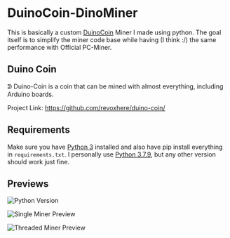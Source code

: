 # DuinoCoin-DinoMiner
This is basically a custom [DuinoCoin](https://github.com/revoxhere/duino-coin) Miner I made using python. The goal itself is to simplify the miner code base while having (I think :/) the same performance with Official PC-Miner.


## Duino Coin
ᕲ Duino-Coin is a coin that can be mined with almost everything, including Arduino boards.

Project Link: https://github.com/revoxhere/duino-coin/

## Requirements
Make sure you have [Python 3](https://www.python.org/downloads/) installed and also have pip install everything in `requirements.txt`. I personally use [Python 3.7.9](https://www.python.org/downloads/release/python-379/), but any other version should work just fine.

## Previews

![Python Version](https://github.com/CorneliusTantius/DuinoCoin-DinoMiner/tree/main/blobs/preview.PNG?raw=true)

![Single Miner Preview](https://github.com/CorneliusTantius/DuinoCoin-DinoMiner/tree/main/blobs/preview-1.PNG?raw=true)

![Threaded Miner Preview](https://github.com/CorneliusTantius/DuinoCoin-DinoMiner/tree/main/blobs/preview-2.PNG?raw=true)
